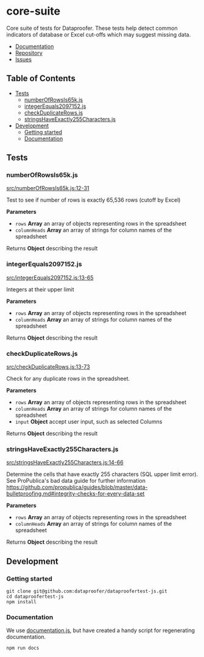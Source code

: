 # core-suite
Core suite of tests for Dataproofer. These tests help detect common indicators of database or Excel cut-offs which may suggest missing data.

* [Documentation](https://github.com/dataproofer/core-suite/blob/master/README.md)
* [Repository](https://github.com/dataproofer/core-suite/)
* [Issues](https://github.com/dataproofer/core-suite/issues)

## Table of Contents

* [Tests](https://github.com/dataproofer/core-suite#tests)
  * [numberOfRowsIs65k.js](https://github.com/dataproofer/core-suite#numberofrowsis65kjs)
  * [integerEquals2097152.js](https://github.com/dataproofer/core-suite#integerequals2097152js)
  * [checkDuplicateRows.js](https://github.com/dataproofer/core-suite#checkduplicaterowsjs)
  * [stringsHaveExactly255Characters.js](https://github.com/dataproofer/core-suite#stringshaveexactly255charactersjs)
* [Development](https://github.com/dataproofer/core-suite#development)
  * [Getting started](https://github.com/dataproofer/core-suite#getting-started)
  * [Documentation](https://github.com/dataproofer/core-suite#documentation)

## Tests

### numberOfRowsIs65k.js

[src/numberOfRowsIs65k.js:12-31](https://github.com/dataproofer/core-suite/blob/b45d4fbd12f1b6c80c2dc14ba89c4dcbcce9a078/src/numberOfRowsIs65k.js#L12-L31 "Source code on GitHub")

Test to see if number of rows is exactly 65,536 rows (cutoff by Excel)

**Parameters**

-   `rows` **Array** an array of objects representing rows in the spreadsheet
-   `columnHeads` **Array** an array of strings for column names of the spreadsheet

Returns **Object** describing the result

### integerEquals2097152.js

[src/integerEquals2097152.js:13-65](https://github.com/dataproofer/core-suite/blob/b45d4fbd12f1b6c80c2dc14ba89c4dcbcce9a078/src/integerEquals2097152.js#L13-L65 "Source code on GitHub")

Integers at their upper limit

**Parameters**

-   `rows` **Array** an array of objects representing rows in the spreadsheet
-   `columnHeads` **Array** an array of strings for column names of the spreadsheet

Returns **Object** describing the result

### checkDuplicateRows.js

[src/checkDuplicateRows.js:13-73](https://github.com/dataproofer/core-suite/blob/b45d4fbd12f1b6c80c2dc14ba89c4dcbcce9a078/src/checkDuplicateRows.js#L13-L73 "Source code on GitHub")

Check for any duplicate rows in the spreadsheet.

**Parameters**

-   `rows` **Array** an array of objects representing rows in the spreadsheet
-   `columnHeads` **Array** an array of strings for column names of the spreadsheet
-   `input` **Object** accept user input, such as selected Columns

Returns **Object** describing the result

### stringsHaveExactly255Characters.js

[src/stringsHaveExactly255Characters.js:14-66](https://github.com/dataproofer/core-suite/blob/b45d4fbd12f1b6c80c2dc14ba89c4dcbcce9a078/src/stringsHaveExactly255Characters.js#L14-L66 "Source code on GitHub")

Determine the cells that have exactly 255 characters (SQL upper limit error). See ProPublica's bad data guide for further information
<https://github.com/propublica/guides/blob/master/data-bulletproofing.md#integrity-checks-for-every-data-set>

**Parameters**

-   `rows` **Array** an array of objects representing rows in the spreadsheet
-   `columnHeads` **Array** an array of strings for column names of the spreadsheet

Returns **Object** describing the result

## Development

### Getting started

```
git clone git@github.com:dataproofer/dataproofertest-js.git
cd dataproofertest-js
npm install
```
### Documentation

We use [documentation.js](https://github.com/documentationjs/documentation), but have created a handy script for regenerating documentation.

```
npm run docs
```